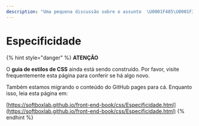 ```yaml
---
description: "Uma pequena discussão sobre o assunto  \U0001F485\U0001F3FC"
---
```


# Especificidade

{% hint style="danger" %}
**ATENÇÃO**

O **guia de estilos de CSS** ainda está sendo construído. Por favor, visite frequentemente esta página para conferir se há algo novo.

Também estamos migrando o conteúdo do GitHub pages para cá. Enquanto isso, leia esta página em:

[https://softboxlab.github.io/front-end-book/css/Especificidade.html](https://softboxlab.github.io/front-end-book/css/Especificidade.html)
{% endhint %}

